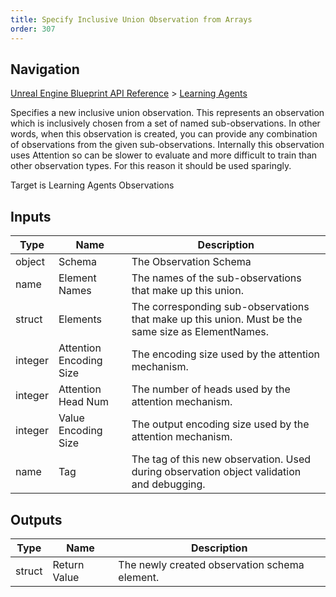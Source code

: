 ```yaml
---
title: Specify Inclusive Union Observation from Arrays
order: 307
---
```

## Navigation

[Unreal Engine Blueprint API Reference](https://dev.epicgames.com/documentation/en-us/unreal-engine/BlueprintAPI) > [Learning Agents](https://dev.epicgames.com/documentation/en-us/unreal-engine/BlueprintAPI/LearningAgents)

Specifies a new inclusive union observation. This represents an observation which is inclusively chosen from a set of named sub-observations.
In other words, when this observation is created, you can provide any combination of observations from the given sub-observations. Internally
this observation uses Attention so can be slower to evaluate and more difficult to train than other observation types. For this reason it
should be used sparingly.

Target is Learning Agents Observations

## Inputs

| Type | Name | Description |
| --- | --- | --- |
| object | Schema | The Observation Schema |
| name | Element Names | The names of the sub-observations that make up this union. |
| struct | Elements | The corresponding sub-observations that make up this union. Must be the same size as ElementNames. |
| integer | Attention Encoding Size | The encoding size used by the attention mechanism. |
| integer | Attention Head Num | The number of heads used by the attention mechanism. |
| integer | Value Encoding Size | The output encoding size used by the attention mechanism. |
| name | Tag | The tag of this new observation. Used during observation object validation and debugging. |

## Outputs

| Type | Name | Description |
| --- | --- | --- |
| struct | Return Value | The newly created observation schema element. |
